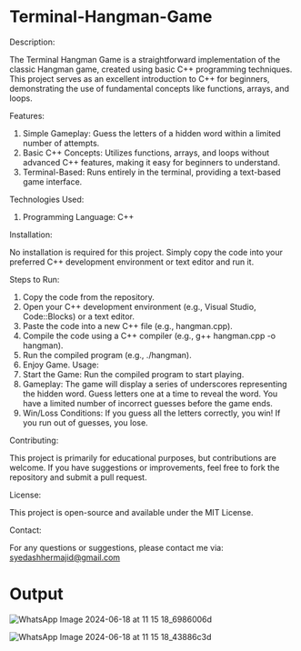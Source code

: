 # Terminal-Hangman-Game
Description:

The Terminal Hangman Game is a straightforward implementation of the classic Hangman game, created using basic C++ programming techniques. This project serves as an excellent introduction to C++ for beginners, demonstrating the use of fundamental concepts like functions, arrays, and loops.

Features:
1.	Simple Gameplay: Guess the letters of a hidden word within a limited number of attempts.
2.	Basic C++ Concepts: Utilizes functions, arrays, and loops without advanced C++ features, making it easy for beginners to understand.
3.	Terminal-Based: Runs entirely in the terminal, providing a text-based game interface.

Technologies Used:
1.	Programming Language: C++

Installation:

No installation is required for this project. Simply copy the code into your preferred C++ development environment or text editor and run it.

Steps to Run:
1.	Copy the code from the repository.
2.	Open your C++ development environment (e.g., Visual Studio, Code::Blocks) or a text editor.
3.	Paste the code into a new C++ file (e.g., hangman.cpp).
4.	Compile the code using a C++ compiler (e.g., g++ hangman.cpp -o hangman).
5.	Run the compiled program (e.g., ./hangman).
6.	Enjoy Game.
Usage:
1.	Start the Game: Run the compiled program to start playing.
2.	Gameplay: The game will display a series of underscores representing the hidden word. Guess letters one at a time to reveal the word. You have a limited number of incorrect guesses before the game ends.
3.	Win/Loss Conditions: If you guess all the letters correctly, you win! If you run out of guesses, you lose.

Contributing:

This project is primarily for educational purposes, but contributions are welcome. If you have suggestions or improvements, feel free to fork the repository and submit a pull request.

License:

This project is open-source and available under the MIT License.

Contact:

For any questions or suggestions, please contact me via: syedashhermajid@gmail.com

# Output


![WhatsApp Image 2024-06-18 at 11 15 18_6986006d](https://github.com/SyedAshher123/Terminal-Hangman-Game/assets/138996207/2815f4dc-3c6a-435e-92aa-90836c82eaee)


![WhatsApp Image 2024-06-18 at 11 15 18_43886c3d](https://github.com/SyedAshher123/Terminal-Hangman-Game/assets/138996207/77b0ab92-4103-418f-8bb8-1a77cf99a1ba)


